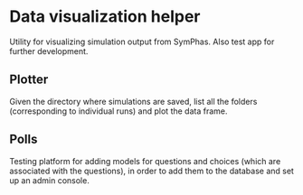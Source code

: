 # Data visualization helper

Utility for visualizing simulation output from SymPhas. Also test app for further development.

## Plotter

Given the directory where simulations are saved, list all the folders (corresponding to individual runs) 
and plot the data frame.

## Polls

Testing platform for adding models for questions and choices (which are associated with the questions), 
in order to add them to the database and set up an admin console.